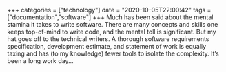 +++
categories = ["technology"]
date = "2020-10-05T22:00:42"
tags = ["documentation","software"]
+++
Much has been said about the mental stamina it takes to write software. There are many concepts and skills one keeps top-of-mind to write code, and the mental toll is significant. But my hat goes off to the technical writers. A thorough software requirements specification, development estimate, and statement of work is equally taxing and has (to my knowledge) fewer tools to isolate the complexity. It’s been a long work day...

